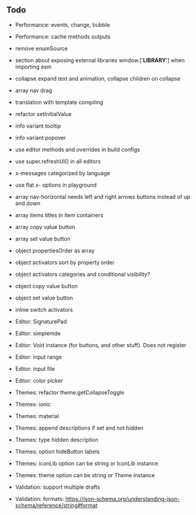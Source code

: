 ## Todo

  - Performance: events, change, bubble
  - Performance: cache methods outputs
  - remove enumSource
  - section about exposing external libraries window.['__LIBRARY__'] when importing esm
  - collapse expand text and animation, collapse children on collapse
  - array nav drag
  - translation with template compiling
  - refactor setInitialValue
  - info variant tooltip
  - info variant popover
  - use editor methods and overrides in build configs
  - use super.refreshUI() in all editors
  - x-messages categorized by language
  - use flat x- options in playground

  - array nav-horizontal needs left and right arrows buttons instead of up and down
  - array items titles in item containers
  - array copy value button
  - array set value button

  - object propertiesOrder as array
  - object activators sort by property order
  - object activators categories and conditional visibility?
  - object copy value button
  - object set value button
  - inline switch activators

  - Editor: SignaturePad
  - Editor: simplemde
  - Editor: Void instance (for buttons, and other stuff). Does not register
  - Editor: input range
  - Editor: input file
  - Editor: color picker

  - Themes: refactor theme.getCollapseToggle
  - Themes: ionic
  - Themes: material
  - Themes: append descriptions if set and not hidden
  - Themes: type hidden description
  - Themes: option hideButton labels
  - Themes: iconLib option can be string or IconLib instance
  - Themes: theme option can be string or Theme instance

  - Validation: support multiple drafts
  - Validation: formats: https://json-schema.org/understanding-json-schema/reference/string#format

